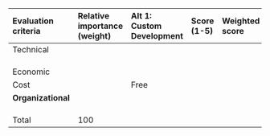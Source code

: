 | Evaluation criteria | Relative importance (weight) | Alt 1: Custom Development | Score (1-5) | Weighted score | Alt 2: Packaged Software | Score (1-5) | Weighted score | Alt 3: Outsourcing | Score (1-5) | Weighted score |
| :------------------ | :--------------------------- | :------------------------ | :---------- | :------------- | :----------------------- | :---------- | :------------- | :----------------- | :---------- | :------------- |
| Technical           |                              |                           |             |                |                          |             |                |                    |             |                |
|                     |                              |                           |             |                |                          |             |                |                    |             |                |
|                     |                              |                           |             |                |                          |             |                |                    |             |                |
|                     |                              |                           |             |                |                          |             |                |                    |             |                |
| Economic            |                              |                           |             |                |                          |             |                |                    |             |                |
| Cost                |                              | Free                      |             |                |                          |             |                |                    |             |                |
| **Organizational**  |                              |                           |             |                |                          |             |                |                    |             |                |
|                     |                              |                           |             |                |                          |             |                |                    |             |                |
|                     |                              |                           |             |                |                          |             |                |                    |             |                |
|                     |                              |                           |             |                |                          |             |                |                    |             |                |
| Total               |  100                         |                           |             |                |                          |             |                |                    |             |                |
